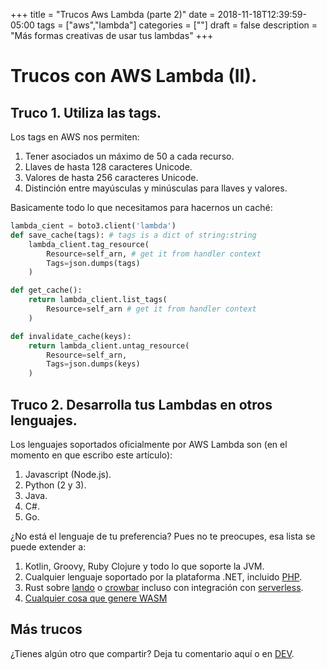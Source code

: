 +++
title = "Trucos Aws Lambda (parte 2)"
date = 2018-11-18T12:39:59-05:00
tags = ["aws","lambda"]
categories = [""]
draft = false
description = "Más formas creativas de usar tus lambdas"
+++

# Trucos con AWS Lambda (II).


## Truco 1. Utiliza las tags.

Los tags en AWS nos permiten:

1. Tener asociados un máximo de 50 a cada recurso.
2. Llaves de hasta 128 caracteres Unicode.
3. Valores de hasta 256 caracteres Unicode.
4. Distinción entre mayúsculas y minúsculas para llaves y valores.

Basicamente todo lo que necesitamos para hacernos un caché:

```python
lambda_cient = boto3.client('lambda')
def save_cache(tags): # tags is a dict of string:string
    lambda_client.tag_resource(
        Resource=self_arn, # get it from handler context
        Tags=json.dumps(tags)
    )

def get_cache():
    return lambda_client.list_tags(
        Resource=self_arn # get it from handler context
    )

def invalidate_cache(keys):
    return lambda_client.untag_resource(
        Resource=self_arn,
        Tags=json.dumps(keys)
    )
```

## Truco 2. Desarrolla tus Lambdas en otros lenguajes.

Los lenguajes soportados oficialmente por AWS Lambda son (en el momento en que escribo este artículo):

1. Javascript (Node.js).
2. Python (2 y 3).
3. Java.
4. C#.
5. Go.

¿No está el lenguaje de tu preferencia? Pues no te preocupes, esa lista se puede extender a:

1. Kotlin, Groovy, Ruby Clojure y todo lo que soporte la JVM.
2. Cualquier lenguaje soportado por la plataforma .NET, incluido [PHP](https://www.peachpie.io).
3. Rust sobre [lando](https://github.com/softprops/lando) o [crowbar](https://github.com/ilianaw/rust-crowbar) incluso con integración con [serverless](https://github.com/softprops/serverless-rust).
5. [Cualquier cosa que genere WASM](https://blog.scottlogic.com/2018/10/18/serverless-rust.html)

## Más trucos

¿Tienes algún otro que compartir? Deja tu comentario aquí o en [DEV](https://dev.to/yorodm).
